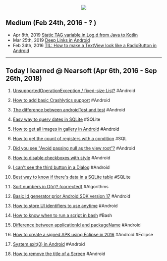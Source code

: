 <p align="center"><img src="https://github.com/saishaddai/Personal-Notes/blob/master/Blogs/TIL/til_2019_medium.png"/></p>

## Medium (Feb 24th, 2016 - ? )
- Apr 8th, 2019 [Static TAG variable in Log.d from Java to Kotlin](https://medium.com/@saishaddai/static-tag-variable-in-log-d-from-java-to-kotlin-e09dea89701b)
- Mar 25th, 2019 [Deep Links in Android](https://medium.com/@saishaddai/deep-links-in-android-ff4d5b9110d0)
- Feb 24th, 2016 [TIL: How to make a TextView look like a RadioButton in Android](https://medium.com/@saishaddai/how-to-make-a-textview-look-like-a-radiobutton-in-android-482e1da3801c)

---
## Today I learned @ Nearsoft (Apr 6th, 2016 - Sep 26th, 2018)
1. [UnsupportedOperationException / fixed-size List?](https://tilns.herokuapp.com/posts/97fee6c06f-unsupportedoperationexception-fixedsize-list) #Android

1. [How to add basic Crashlytics support](https://tilns.herokuapp.com/posts/27e1f7b90d-how-to-add-basic-crashlytics-support) #Android
1. [The difference between androidTest and test](https://tilns.herokuapp.com/posts/d29f741ae3-the-difference-between-androidtest-and-test) #Android
1. [Easy way to query dates in SQLite](https://tilns.herokuapp.com/posts/47d0ee6ae7-easy-way-to-query-dates-in-sqlite) #SQLite
1. [How to get all images in gallery in Android](https://tilns.herokuapp.com/posts/ae3af2d5e0-how-to-get-all-images-in-gallery-in-android) #Android
1. [How to get the count of registers with a condition](https://tilns.herokuapp.com/posts/aacd8068e1-how-to-get-the-count-of-registers-with-a-condition) #SQL
1. [Did you see "Avoid passing null as the view root”?](https://tilns.herokuapp.com/posts/1c61c3ca7f-did-you-see-avoid-passing-null-as-the-view-root) #Android
1. [How to disable checkboxes with style](https://tilns.herokuapp.com/posts/a53f182769-how-to-disable-checkboxes-with-style) #Android
1. [I can't see the third button in a Dialog](https://tilns.herokuapp.com/posts/856cb752be-i-cant-see-the-third-button-in-a-dialog) #Android
1. [Best way to know if there's data in a SQLite table](https://tilns.herokuapp.com/posts/ed8ef689c9-best-way-to-know-if-theres-data-in-a-sqlite-table) #SQLite
1. [Sort numbers in O(n)? (corrected)](https://tilns.herokuapp.com/posts/9b3e84443a-sort-numbers-in-on-corrected) #Algorithms
1. [Basic Id generator prior Android SDK version 17](https://tilns.herokuapp.com/posts/433cdd08bb-basic-id-generator-prior-android-sdk-version-17) #Android
1. [How to store UI identifiers to use anytime](https://tilns.herokuapp.com/posts/e424c2cdce-how-to-store-ui-identifiers-to-use-anytime) #Android
1. [How to know when to run a script in bash](https://tilns.herokuapp.com/posts/ac6de39dbb-how-to-know-when-to-run-a-script-in-bash) #Bash
1. [Difference between applicationId and packageName](https://tilns.herokuapp.com/posts/24a3d59998-difference-between-applicationid-and-packagename) #Android
1. [How to create a signed APK using Eclipse in 2016](https://tilns.herokuapp.com/posts/86a6563152-how-to-create-a-signed-apk-using-eclipse-in-2016) #Android #Eclipse
1. [System.exit(0) in Android](https://tilns.herokuapp.com/posts/4ef8fb0955-systemexit0-in-android) #Android
1. [How to remove the title of a Screen](https://tilns.herokuapp.com/posts/75fc8625ac-how-to-remove-the-title-of-a-screen) #Android
